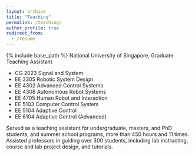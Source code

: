 ```yaml
---
layout: archive
title: "Teaching"
permalink: /teaching/
author_profile: true
redirect_from:
  - /resume
---
```


{% include base_path %}
National University of Singapore, Graduate Teaching Assistant
* CG 2023 Signal and System
* EE 3305 Robotic System Design
* EE 4302 Advanced Control Systems 
* EE 4308 Autonomous Robot Systems 
* EE 4705 Human Robot and Interaction
* EE 5103 Computer Control System 
* EE 5104 Adaptive Control 
* EE 6104 Adaptive Control (Advanced)

Served as a teaching assistant for undergraduate, masters, and PhD students, and summer school programs, more than 450 hours and 11 times. Assisted professors in guiding over 300 students, including lab instructing, course and lab project design, and tutorials.
